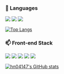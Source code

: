 <!-- ![header](https://capsule-render.vercel.app/api?type=soft&color=0:00C3C5,100:FFFFFF&height=300&section=header&text=Sangjin's%20Github&fontSize=60&fontColor=333333) -->

<!-- [![Hits](https://hits.seeyoufarm.com/api/count/incr/badge.svg?url=https%3A%2F%2Fgithub.com%2Fhn04147%2Fhit-counter&count_bg=%2341DBBF&title_bg=%23555555&icon=&icon_color=%23E7E7E7&title=hits&edge_flat=false)](https://hits.seeyoufarm.com) [![Solved.ac
프로필](http://mazassumnida.wtf/api/mini/generate_badge?boj=hn04147)](https://solved.ac/hn04147)
[![Velog Badge](http://img.shields.io/badge/-Velog-20c997?style=flat&link=hn04147)](https://velog.io/@hn04147) -->

<!-- ## 👋 Hello! My name is Sangjin. -->

<!-- ### 🔭 Career
|  **Type**  	|  **Date** 	|            **Contents**           	|   **Organization**   	|
|:----------:	|:---------:	|:---------------------------------:	|:------------------:	  |
|**Education**| 2016.3 ~  	| Department of Computer<br>Science 	|**Hanyang University** |
|**Employment**|  2021.5 ~ 2021.12	|        Front-End Developer        	|   **Frigate Bird**  	| -->


### 🌱 Languages
<img src="https://img.shields.io/badge/Python-3776AB?style=flat-square&logo=Python&logoColor=white"/> <img src="https://img.shields.io/badge/JavaScript-F7DF1E?style=flat-square&logo=JavaScript&logoColor=white"/> <img src="https://img.shields.io/badge/C++-00599C?style=flat-square&logo=C++&logoColor=white"/>

[![Top Langs](https://github-readme-stats.vercel.app/api/top-langs/?username=hn04147&layout=compact)](https://github.com/hn04147/github-readme-stats)

### 📫 Front-end Stack
<img src="https://img.shields.io/badge/React-61DAFB?style=flat-square&logo=React&logoColor=white"/> <img src="https://img.shields.io/badge/Redux-764ABC?style=flat-square&logo=Redux&logoColor=white"/> <img src="https://img.shields.io/badge/HTML-E34F26?style=flat-square&logo=HTML5&logoColor=white"/> <img src="https://img.shields.io/badge/CSS3-1572B6?style=flat-square&logo=CSS3&logoColor=white"/> <img src="https://img.shields.io/badge/SCSS-CC6699?style=flat-square&logo=Sass&logoColor=white"/>

[![hn04147's GitHub stats](https://github-readme-stats.vercel.app/api?username=hn04147)](https://github.com/hn04147/github-readme-stats)


<!--🔭🌱👯🤔💬 📫😄

